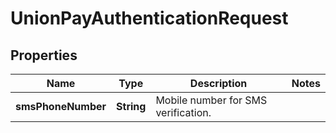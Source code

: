 

# UnionPayAuthenticationRequest

## Properties

Name | Type | Description | Notes
------------ | ------------- | ------------- | -------------
**smsPhoneNumber** | **String** | Mobile number for SMS verification. | 



